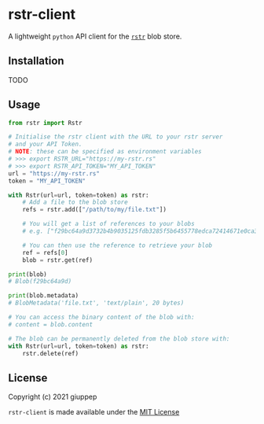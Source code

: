 # rstr-client

A lightweight `python` API client for the [`rstr`](https://github.com/giuppep/rstr) blob store.

## Installation

TODO

## Usage

```python
from rstr import Rstr

# Initialise the rstr client with the URL to your rstr server
# and your API Token.
# NOTE: these can be specified as environment variables
# >>> export RSTR_URL="https://my-rstr.rs"
# >>> export RSTR_API_TOKEN="MY_API_TOKEN"
url = "https://my-rstr.rs"
token = "MY_API_TOKEN"

with Rstr(url=url, token=token) as rstr:
    # Add a file to the blob store
    refs = rstr.add(["/path/to/my/file.txt"])

    # You will get a list of references to your blobs
    # e.g. ["f29bc64a9d3732b4b9035125fdb3285f5b6455778edca72414671e0ca3b2e0de"]

    # You can then use the reference to retrieve your blob
    ref = refs[0]
    blob = rstr.get(ref)

print(blob)
# Blob(f29bc64a9d)

print(blob.metadata)
# BlobMetadata('file.txt', 'text/plain', 20 bytes)

# You can access the binary content of the blob with:
# content = blob.content

# The blob can be permanently deleted from the blob store with:
with Rstr(url=url, token=token) as rstr:
    rstr.delete(ref)
```

## License

Copyright (c) 2021 giuppep

`rstr-client` is made available under the [MIT License](LICENSE)